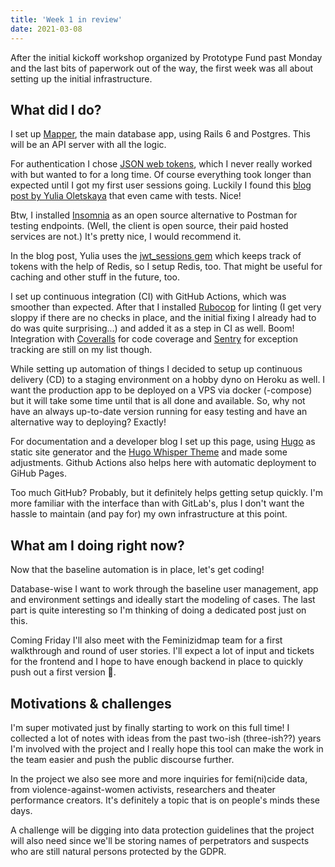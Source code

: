 ```yaml
---
title: 'Week 1 in review'
date: 2021-03-08
---
```


After the initial kickoff workshop organized by Prototype Fund past Monday and the last bits of paperwork out of the way, the first week was all about setting up the initial infrastructure.

## What did I do?

I set up [Mapper](https://github.com/feminizidmap/feminizid-mapper), the main database app, using Rails 6 and Postgres. This will be an API server with all the logic.

For authentication I chose [JSON web tokens](https://jwt.io/), which I never really worked with but wanted to for a long time. Of course everything took longer than expected until I got my first user sessions going. Luckily I found this [blog post by Yulia Oletskaya](https://blog.usejournal.com/rails-api-jwt-auth-vuejs-spa-eb4cf740a3ae) that even came with tests. Nice!

Btw, I installed [Insomnia](https://insomnia.rest/) as an open source alternative to Postman for testing endpoints. (Well, the client is open source, their paid hosted services are not.) It's pretty nice, I would recommend it. 

In the blog post, Yulia uses the [jwt_sessions gem](https://github.com/tuwukee/jwt_sessions) which keeps track of tokens with the help of Redis, so I setup Redis, too. That might be useful for caching and other stuff in the future, too.

I set up continuous integration (CI) with GitHub Actions, which was smoother than expected.
After that I installed [Rubocop](https://rubocop.org/) for linting (I get very sloppy if there are no checks in place, and the initial fixing I already had to do was quite surprising...) and added it as a step in CI as well. Boom!
Integration with [Coveralls](https://coveralls.io) for code coverage and [Sentry](https://sentry.io) for exception tracking are still on my list though.

While setting up automation of things I decided to setup up continuous delivery (CD) to a staging environment on a hobby dyno on Heroku as well. I want the production app to be deployed on a VPS via docker (-compose) but it will take some time until that is all done and available. So, why not have an always up-to-date version running for easy testing and have an alternative way to deploying? Exactly!

For documentation and a developer blog I set up this page, using [Hugo](https://gohugo.io/) as static site generator and the [Hugo Whisper Theme](https://github.com/zerostaticthemes/hugo-whisper-theme) and made some adjustments. Github Actions also helps here with automatic deployment to GiHub Pages.

Too much GitHub? Probably, but it definitely helps getting setup quickly. I'm more familiar with the interface than with GitLab's, plus I don't want the hassle to maintain (and pay for) my own infrastructure at this point.

## What am I doing right now?

Now that the baseline automation is in place, let's get coding!

Database-wise I want to work through the baseline user management, app and environment settings and ideally start the modeling of cases. The last part is quite interesting so I'm thinking of doing a dedicated post just on this.

Coming Friday I'll also meet with the Feminizidmap team for a first walkthrough and round of user stories. I'll expect a lot of input and tickets for the frontend and I hope to have enough backend in place to quickly push out a first version 🤞.


## Motivations & challenges

I'm super motivated just by finally starting to work on this full time! I collected a lot of notes with ideas from the past two-ish (three-ish??) years I'm involved with the project and I really hope this tool can make the work in the team easier and push the public discourse further.

In the project we also see more and more inquiries for femi(ni)cide data, from violence-against-women activists, researchers and theater performance creators. It's definitely a topic that is on people's minds these days.

A challenge will be digging into data protection guidelines that the project will also need since we'll be storing names of perpetrators and suspects who are still natural persons protected by the GDPR.
